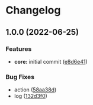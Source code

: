 # Changelog

## 1.0.0 (2022-06-25)


### Features

* **core:** initial commit ([e8d6e41](https://github.com/karmasakshi/rp-test/commit/e8d6e418b1a225d5affd3f73160fd02c33960b9b))


### Bug Fixes

* action ([58aa38d](https://github.com/karmasakshi/rp-test/commit/58aa38db4aa09dd6cf5a5c4284d016030dc50065))
* log ([132d3f0](https://github.com/karmasakshi/rp-test/commit/132d3f011586c821ef3e56f6bf95019ed3392985))
